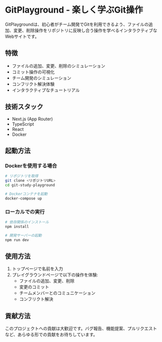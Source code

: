 # GitPlayground - 楽しく学ぶGit操作

GitPlaygroundは、初心者がチーム開発でGitを利用できるよう、ファイルの追加、変更、削除操作をリポジトリに反映し合う操作を学べるインタラクティブなWebサイトです。

## 特徴

- ファイルの追加、変更、削除のシミュレーション
- コミット操作の可視化
- チーム開発のシミュレーション
- コンフリクト解決体験
- インタラクティブなチュートリアル

## 技術スタック

- Next.js (App Router)
- TypeScript
- React
- Docker

## 起動方法

### Dockerを使用する場合

```bash
# リポジトリを取得
git clone <リポジトリURL>
cd git-study-playground

# Dockerコンテナを起動
docker-compose up
```

### ローカルでの実行

```bash
# 依存関係のインストール
npm install

# 開発サーバーの起動
npm run dev
```

## 使用方法

1. トップページで名前を入力
2. プレイグラウンドページで以下の操作を体験:
   - ファイルの追加、変更、削除
   - 変更のコミット
   - チームメンバーとのコミュニケーション
   - コンフリクト解決

## 貢献方法

このプロジェクトへの貢献は大歓迎です。バグ報告、機能提案、プルリクエストなど、あらゆる形での貢献をお待ちしています。